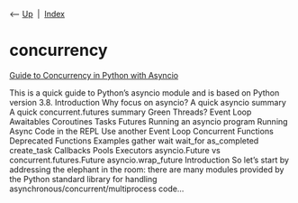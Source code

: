 <div class="nav">

⟵ [Up](index.html)  \|  [Index](index.html)

</div>

# concurrency

<div class="cards">

<div class="card">

<div class="card-title">

[Guide to Concurrency in Python with
Asyncio](https://www.integralist.co.uk/posts/python-asyncio)

</div>

This is a quick guide to Python’s asyncio module and is based on Python
version 3.8. Introduction Why focus on asyncio? A quick asyncio summary
A quick concurrent.futures summary Green Threads? Event Loop Awaitables
Coroutines Tasks Futures Running an asyncio program Running Async Code
in the REPL Use another Event Loop Concurrent Functions Deprecated
Functions Examples gather wait wait_for as_completed create_task
Callbacks Pools Executors asyncio.Future vs concurrent.futures.Future
asyncio.wrap_future Introduction So let’s start by addressing the
elephant in the room: there are many modules provided by the Python
standard library for handling asynchronous/concurrent/multiprocess code…

</div>

</div>

